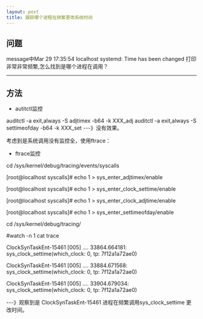 ```yaml
---
layout: post
title: 跟踪哪个进程在频繁更改系统时间
---
```


## 问题

message中Mar 29 17:35:54 localhost systemd: Time has been changed
打印非常非常频繁,怎么找到是哪个进程在调用？

-----

## 方法

* autitctl监控

auditctl -a exit,always -S adjtimex  -b64 -k XXX_adj
auditctl -a exit,always -S settimeofday  -b64 -k XXX_set
---》没有效果。


考虑到是系统调用没有监控全，使用ftrace：

* ftrace监控

cd    /sys/kernel/debug/tracing/events/syscalls

[root@localhost syscalls]# echo 1 > sys_enter_adjtimex/enable

[root@localhost syscalls]# echo 1 > sys_enter_clock_settime/enable

[root@localhost syscalls]# echo 1 > sys_enter_clock_adjtime/enable

[root@localhost syscalls]# echo 1 > sys_enter_settimeofday/enable


cd    /sys/kernel/debug/tracing/

 #watch -n 1 cat trace
 
 ClockSynTaskEnt-15461 [005] .... 33864.664181: sys_clock_settime(which_clock: 0, tp: 7f12a1a72ae0)
 
 ClockSynTaskEnt-15461 [005] .... 33884.671568: sys_clock_settime(which_clock: 0, tp: 7f12a1a72ae0)
 
 ClockSynTaskEnt-15461 [005] .... 33904.679034: sys_clock_settime(which_clock: 0, tp: 7f12a1a72ae0)
 
 ---》观察到是 ClockSynTaskEnt-15461 进程在频繁调用sys_clock_settime 更改时间。
